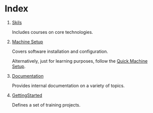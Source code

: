 # Index

1. [Skils](Skills/README.md)

    Includes courses on core technologies.

2. [Machine Setup](MachineSetup/README.md)

    Covers software installation and configuration.

    Alternatively, just for learning purposes, follow the [Quick Machine Setup](machine-setup-quick.md).    

3. [Documentation](Documentation/README.md)

    Provides internal documentation on a variety of topics.

4. [GettingStarted](GettingStarted/README.md)

    Defines a set of training projects.
